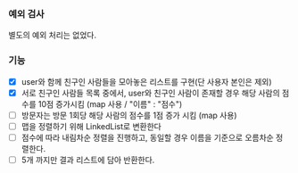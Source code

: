 ### 예외 검사

별도의 예외 처리는 없었다.

### 기능

- [x] user와 함께 친구인 사람들을 모아놓은 리스트를 구현(단 사용자 본인은 제외)
- [x] 서로 친구인 사람들 목록 중에서, user와 친구인 사람이 존재할 경우 해당 사람의 점수를 10점 증가시킴 (map 사용 / "이름" : "점수")
- [ ] 방문자는 방문 1회당 해당 사람의 점수를 1점 증가 시킴 (map 사용)
- [ ] 맵을 정렬하기 위해 LinkedList로 변환한다
- [ ] 점수에 따라 내림차순 정렬을 진행하고, 동일할 경우 이름을 기준으로 오름차순 정렬한다.
- [ ] 5개 까지만 결과 리스트에 담아 반환한다.